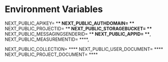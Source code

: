 # Environment Variables

NEXT_PUBLIC_APIKEY= \***\*
NEXT_PUBLIC_AUTHDOMAIN= \*\***
NEXT_PUBLIC_PROJECTID= \***\*
NEXT_PUBLIC_STORAGEBUCKET= \*\***
NEXT_PUBLIC_MESSAGINGSENDERID= \***\*
NEXT_PUBLIC_APPID= \*\***,
NEXT_PUBLIC_MEASUREMENTID= \*\*\*\*,

NEXT_PUBLIC_COLLECTION= \*\***
NEXT_PUBLIC_USER_DOCUMENT= \***\*
NEXT_PUBLIC_PROJECT_DOCUMENT= \*\*\*\*
